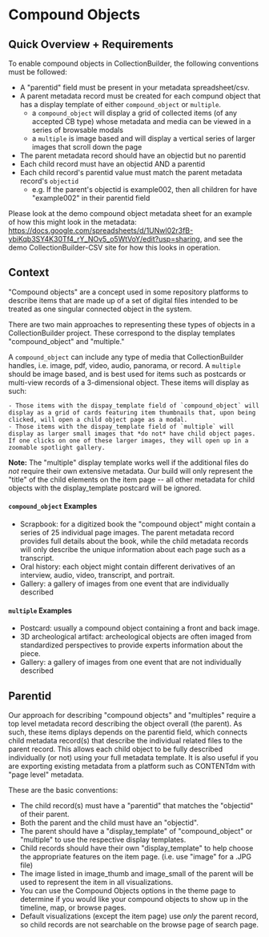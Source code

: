 # Compound Objects

## Quick Overview + Requirements

To enable compound objects in CollectionBuilder, the following conventions must be followed:

- A "parentid" field must be present in your metadata spreadsheet/csv. 
- A parent metadata record must be created for each compund object that has a display template of either `compound_object` or `multiple`. 
    - a `compound_object` will display a grid of collected items (of any accepted CB type) whose metadata and media can be viewed in a series of browsable modals
    - a `multiple` is image based and will display a vertical series of larger images that scroll down the page
- The parent metadata record should have an objectid but no parentid
- Each child record must have an objectid AND a parentid 
- Each child record's parentid value must match the parent metadata record's `objectid` 
    - e.g. If the parent's objectid is example002, then all children for have "example002" in their parentid field

Please look at the demo compound object metadata sheet for an example of how this might look in the metadata: <https://docs.google.com/spreadsheets/d/1UNwl02r3fB-ybiKqb3SY4K30Tf4_rY_NOv5_o5WtVoY/edit?usp=sharing>, and see the demo CollectionBuilder-CSV site for how this looks in operation. 

## Context

"Compound objects" are a concept used in some repository platforms to describe items that are made up of a set of digital files intended to be treated as one singular connected object in the system. 

There are two main approaches to representing these types of objects in a CollectionBuilder project. These correspond to the display templates "compound_object" and "multiple." 

A `compound_object` can include any type of media that CollectionBuilder handles, i.e. image, pdf, video, audio, panorama, or record. A `multiple` should be image based, and is best used for items such as postcards or multi-view records of a 3-dimensional object. These items will display as such: 

    - Those items with the dispay_template field of `compound_object` will display as a grid of cards featuring item thumbnails that, upon being clicked, will open a child object page as a modal. 
    - Those items with the dispay_template field of `multiple` will display as larger small images that *do not* have child object pages. If one clicks on one of these larger images, they will open up in a zoomable spotlight gallery.

**Note:** The "multiple" display template works well if the additional files do *not* require their own extensive metadata. Our build will only represent the "title" of the child elements on the item page -- all other metadata for child objects with the display_template postcard will be ignored. 

#### `compound_object` Examples

- Scrapbook: for a digitized book the "compound object" might contain a series of 25 individual page images. The parent metadata record provides full details about the book, while the child metadata records will only describe the unique information about each page such as a transcript.
- Oral history: each object might contain different derivatives of an interview, audio, video, transcript, and portrait.
- Gallery: a gallery of images from one event that are individually described

#### `multiple` Examples

- Postcard: usually a compound object containing a front and back image. 
- 3D archeological artifact: archeological objects are often imaged from standardized perspectives to provide experts information about the piece.
- Gallery: a gallery of images from one event that are not individually described
 
## Parentid

Our approach for describing "compound objects" and "multiples" require a top level metadata record describing the object overall (the parent). As such, these items diplays depends on the parentid field, which connects child metadata record(s) that describe the individual related files to the parent record. 
This allows each child object to be fully described individually (or not) using your full metadata template.
It is also useful if you are exporting existing metadata from a platform such as CONTENTdm with "page level" metadata.

These are the basic conventions:

- The child record(s) must have a "parentid" that matches the "objectid" of their parent.
- Both the parent and the child must have an "objectid".
- The parent should have a "display_template" of "compound_object" or "multiple" to use the respective display templates.
- Child records should have their own "display_template" to help choose the appropriate features on the item page. (i.e. use "image" for a .JPG file)
- The image listed in image_thumb and image_small of the parent will be used to represent the item in all visualizations.
- You can use the Compound Objects options in the theme page to determine if you would like your compound objects to show up in the timeline, map, or browse pages.
- Default visualizations (except the item page) use *only* the parent record, so child records are not searchable on the browse page of search page.


